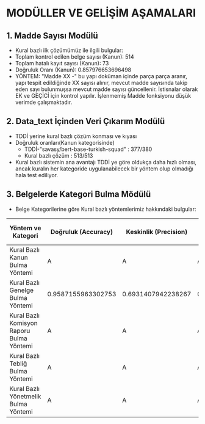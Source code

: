 
# MODÜLLER VE GELİŞİM AŞAMALARI
## 1. Madde Sayısı Modülü
  - Kural bazlı ilk çözümümüz ile ilgili bulgular: 
  - Toplam kontrol edilen belge sayısı (Kanun): 514
  - Toplam hatalı kayıt sayısı (Kanun): 73
  - Doğruluk Oranı (Kanun): 0.857976653696498
  - YÖNTEM: "Madde XX -" bu yapı doküman içinde parça parça aranır, yapı tespit edildiğinde XX sayısı alınır, mevcut madde sayısında takip eden sayı bulunmuşsa mevcut madde sayısı güncellenir. İstisnalar olarak EK ve GEÇİCİ için kontrol yapılır. İşlenmemiş Madde fonksiyonu düşük verimde çalışmaktadır.

## 2. Data_text İçinden Veri Çıkarım Modülü
  - TDDİ yerine kural bazlı çözüm konması ve kıyası
  - Doğruluk oranları(Kanun kategorisinde)
    - TDDİ-"savasy/bert-base-turkish-squad" : 377/380
    - Kural bazlı çözüm : 513/513 
  - Kural bazlı sistemin ana avantajı TDDİ ye göre oldukça daha hızlı olması, ancak kuralın her kategoride uygulanabilecek bir yöntem olup olmadığı hala test ediliyor.

## 3. Belgelerde Kategori Bulma Mödülü
  - Belge Kategorilerine göre Kural bazlı yöntemlerimiz hakkındaki bulgular:
  
  
  | Yöntem ve Kategori | Doğruluk (Accuracy) | Keskinlik (Precision) | Hassasiyet (Sensisivity) / Duyarlılık (Recall) | Özgüllük (Specifity) | F1 Puanı (F1 Score) |
  |---|---|---|---|---|---|
  |Kural Bazlı Kanun Bulma Yöntemi|A|A|A|A|A|
  |Kural Bazlı Genelge Bulma Yöntemi|0.9587155963302753|0.6931407942238267|0.9974025974025974|0.9547511312217195|0.8390603993494585|
  |Kural Bazlı Komisyon Raporu Bulma Yöntemi|A|A|A|A|A|
  |Kural Bazlı Tebliğ Bulma Yöntemi|A|A|A|A|A|
  |Kural Bazlı Yönetmelik Bulma Yöntemi|A|A|A|A|A|
